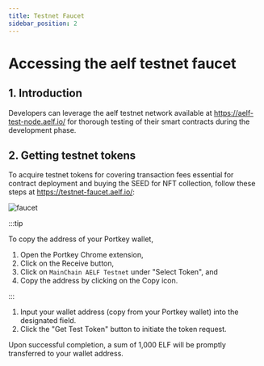 ```yaml
---
title: Testnet Faucet
sidebar_position: 2
---
```


# Accessing the aelf testnet faucet

## 1. Introduction

Developers can leverage the aelf testnet network available at https://aelf-test-node.aelf.io/ for thorough testing of their smart contracts during the development phase.

## 2. Getting testnet tokens

To acquire testnet tokens for covering transaction fees essential for contract deployment and buying the SEED for NFT collection, follow these steps at https://testnet-faucet.aelf.io/:

![faucet](/img/faucet.png)

:::tip

To copy the address of your Portkey wallet,

1. Open the Portkey Chrome extension,
2. Click on the Receive button,
3. Click on `MainChain AELF Testnet` under "Select Token", and
4. Copy the address by clicking on the Copy icon.

:::

1. Input your wallet address (copy from your Portkey wallet) into the designated field.
2. Click the "Get Test Token" button to initiate the token request.

Upon successful completion, a sum of 1,000 ELF will be promptly transferred to your wallet address.
